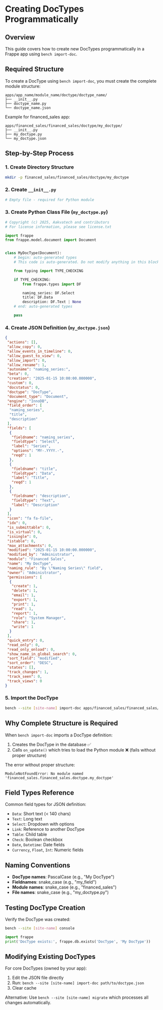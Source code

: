 # Creating DocTypes Programmatically

## Overview

This guide covers how to create new DocTypes programmatically in a Frappe app using `bench import-doc`.

## Required Structure

To create a DocType using `bench import-doc`, you must create the complete module structure:

```
apps/app_name/module_name/doctype/doctype_name/
├── __init__.py
├── doctype_name.py
└── doctype_name.json
```

Example for financed_sales app:
```
apps/financed_sales/financed_sales/doctype/my_doctype/
├── __init__.py
├── my_doctype.py
└── my_doctype.json
```

## Step-by-Step Process

### 1. Create Directory Structure
```bash
mkdir -p financed_sales/financed_sales/doctype/my_doctype
```

### 2. Create `__init__.py`
```python
# Empty file - required for Python module
```

### 3. Create Python Class File (`my_doctype.py`)
```python
# Copyright (c) 2025, Aakvatech and contributors
# For license information, please see license.txt

import frappe
from frappe.model.document import Document


class MyDocType(Document):
	# begin: auto-generated types
	# This code is auto-generated. Do not modify anything in this block.

	from typing import TYPE_CHECKING

	if TYPE_CHECKING:
		from frappe.types import DF

		naming_series: DF.Select
		title: DF.Data
		description: DF.Text | None
	# end: auto-generated types

	pass
```

### 4. Create JSON Definition (`my_doctype.json`)
```json
{
 "actions": [],
 "allow_copy": 0,
 "allow_events_in_timeline": 0,
 "allow_guest_to_view": 0,
 "allow_import": 0,
 "allow_rename": 1,
 "autoname": "naming_series:",
 "beta": 0,
 "creation": "2025-01-15 10:00:00.000000",
 "custom": 0,
 "docstatus": 0,
 "doctype": "DocType",
 "document_type": "Document",
 "engine": "InnoDB",
 "field_order": [
  "naming_series",
  "title",
  "description"
 ],
 "fields": [
  {
   "fieldname": "naming_series",
   "fieldtype": "Select",
   "label": "Series",
   "options": "MY-.YYYY.-",
   "reqd": 1
  },
  {
   "fieldname": "title",
   "fieldtype": "Data",
   "label": "Title",
   "reqd": 1
  },
  {
   "fieldname": "description",
   "fieldtype": "Text",
   "label": "Description"
  }
 ],
 "icon": "fa fa-file",
 "idx": 0,
 "is_submittable": 0,
 "is_virtual": 0,
 "issingle": 0,
 "istable": 0,
 "max_attachments": 0,
 "modified": "2025-01-15 10:00:00.000000",
 "modified_by": "Administrator",
 "module": "Financed Sales",
 "name": "My DocType",
 "naming_rule": "By \"Naming Series\" field",
 "owner": "Administrator",
 "permissions": [
  {
   "create": 1,
   "delete": 1,
   "email": 1,
   "export": 1,
   "print": 1,
   "read": 1,
   "report": 1,
   "role": "System Manager",
   "share": 1,
   "write": 1
  }
 ],
 "quick_entry": 0,
 "read_only": 0,
 "read_only_onload": 0,
 "show_name_in_global_search": 0,
 "sort_field": "modified",
 "sort_order": "DESC",
 "states": [],
 "track_changes": 1,
 "track_seen": 0,
 "track_views": 0
}
```

### 5. Import the DocType
```bash
bench --site [site-name] import-doc apps/financed_sales/financed_sales/doctype/my_doctype/my_doctype.json
```

## Why Complete Structure is Required

When `bench import-doc` imports a DocType definition:
1. Creates the DocType in the database ✅
2. Calls `on_update()` which tries to load the Python module ❌ (fails without proper structure)

The error without proper structure:
```
ModuleNotFoundError: No module named 'financed_sales.financed_sales.doctype.my_doctype'
```

## Field Types Reference

Common field types for JSON definition:
- `Data`: Short text (< 140 chars)
- `Text`: Long text
- `Select`: Dropdown with options
- `Link`: Reference to another DocType
- `Table`: Child table
- `Check`: Boolean checkbox
- `Date`, `Datetime`: Date fields
- `Currency`, `Float`, `Int`: Numeric fields

## Naming Conventions

- **DocType names**: PascalCase (e.g., "My DocType")
- **Fieldnames**: snake_case (e.g., "my_field")
- **Module names**: snake_case (e.g., "financed_sales")
- **File names**: snake_case (e.g., "my_doctype.py")

## Testing DocType Creation

Verify the DocType was created:
```bash
bench --site [site-name] console
```
```python
import frappe
print('DocType exists:', frappe.db.exists('DocType', 'My DocType'))
```

## Modifying Existing DocTypes

For core DocTypes (owned by your app):
1. Edit the JSON file directly
2. Run: `bench --site [site-name] import-doc path/to/doctype.json`
3. Clear cache

Alternative: Use `bench --site [site-name] migrate` which processes all changes automatically.
